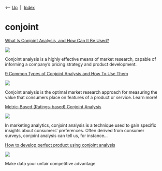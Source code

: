 <div class="nav">

⟵ [Up](index.html)  \|  [Index](index.html)

</div>

# conjoint

<div class="cards">

<div class="card">

<div class="card-title">

[What Is Conjoint Analysis, and How Can It Be
Used?](https://online.hbs.edu/blog/post/what-is-conjoint-analysis)

</div>

<div class="card-image">

[![](https://online.hbs.edu/Style%20Library/api/resize.aspx?imgpath=/online/PublishingImages/blog/posts/business-team-discussing-conjoint-analysis.jpg&w=1200&h=630)](https://online.hbs.edu/blog/post/what-is-conjoint-analysis)

</div>

Conjoint analysis is a highly effective means of market research,
capable of informing a company’s pricing strategy and product
development.

</div>

<div class="card">

<div class="card-title">

[9 Common Types of Conjoint Analysis and How To Use
Them](https://www.google.com/url?cad=rja&cd=&esrc=s&q=&rct=j&sa=t&source=web&uact=8&url=https://www.qualtrics.com/experience-management/research/types-of-conjoint/&usg=AOvVaw0rBHkFUpK9frt_GJkaab1B&ved=2ahUKEwi8w-bczaP4AhVqmXIEHWNdATAQFnoECAcQAw)

</div>

<div class="card-image">

[![](https://www.qualtrics.com/m/assets/wp-content/uploads/2023/08/conjoint-analysis-feature-en.webp)](https://www.google.com/url?cad=rja&cd=&esrc=s&q=&rct=j&sa=t&source=web&uact=8&url=https://www.qualtrics.com/experience-management/research/types-of-conjoint/&usg=AOvVaw0rBHkFUpK9frt_GJkaab1B&ved=2ahUKEwi8w-bczaP4AhVqmXIEHWNdATAQFnoECAcQAw)

</div>

Conjoint analysis is the optimal market research approach for measuring
the value that consumers place on features of a product or service.
Learn more!

</div>

<div class="card">

<div class="card-title">

[Metric-Based (Ratings-based) Conjoint
Analysis](https://towardsdatascience.com/metric-based-ratings-based-conjoint-analysis-844655f4e269?source=rss----7f60cf5620c9---4)

</div>

<div class="card-image">

[![](https://miro.medium.com/v2/da:true/resize:fit:1200/0*cOHJumu9vrCel4rR)](https://towardsdatascience.com/metric-based-ratings-based-conjoint-analysis-844655f4e269?source=rss----7f60cf5620c9---4)

</div>

In marketing analytics, conjoint analysis is a technique used to gain
specific insights about consumers’ preferences. Often derived from
consumer surveys, conjoint analysis can tell us, for instance…

</div>

<div class="card">

<div class="card-title">

[How to develop perfect product using conjoint
analysis](https://towardsdatascience.com/how-to-develop-perfect-product-using-conjoint-analysis-1c2d9e4beb5d?source=rss----7f60cf5620c9---4)

</div>

<div class="card-image">

[![](https://miro.medium.com/v2/resize:fit:1200/1*U9ZFvEL44uOiy1YIhepGIg.png)](https://towardsdatascience.com/how-to-develop-perfect-product-using-conjoint-analysis-1c2d9e4beb5d?source=rss----7f60cf5620c9---4)

</div>

Make data your unfair competitive advantage

</div>

</div>
